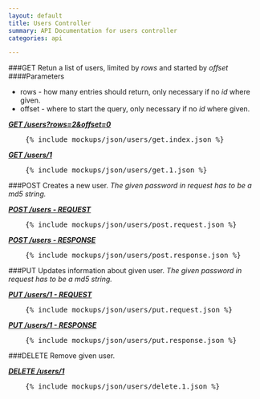 ```yaml
---
layout: default
title: Users Controller
summary: API Documentation for users controller
categories: api

---
```

###GET
Retun a list of users, limited by _rows_ and started by _offset_
####Parameters
* rows - how many entries should return, only necessary if no _id_ where given.
* offset - where to start the query, only necessary if no _id_ where given.

_**[GET /users?rows=2&offset=0](https://github.com/newLoki/Pollex/blob/gh-pages/_includes/mockups/json/users/get.index.json)**_
<pre class="brush: js">    {% include mockups/json/users/get.index.json %}
</pre>

_**[GET /users/1](https://github.com/newLoki/Pollex/blob/gh-pages/_includes/mockups/json/users/get.1.json)**_
<pre class="brush: js">    {% include mockups/json/users/get.1.json %}
</pre>

###POST
Creates a new user.
_The given password in request has to be a md5 string._


_**[POST /users - REQUEST](https://github.com/newLoki/Pollex/blob/gh-pages/_includes/mockups/json/users/post.request.json)**_
<pre class="brush: js">    {% include mockups/json/users/post.request.json %}
</pre>

_**[POST /users - RESPONSE](https://github.com/newLoki/Pollex/blob/gh-pages/_includes/mockups/json/users/post.response.json)**_
<pre class="brush: js">    {% include mockups/json/users/post.response.json %}
</pre>

###PUT
Updates information about given user.
_The given password in request has to be a md5 string._

_**[PUT /users/1 - REQUEST](https://github.com/newLoki/Pollex/blob/gh-pages/_includes/mockups/json/users/put.request.json)**_
<pre class="brush: js">    {% include mockups/json/users/put.request.json %}
</pre>

_**[PUT /users/1 - RESPONSE](https://github.com/newLoki/Pollex/blob/gh-pages/_includes/mockups/json/users/put.response.json)**_
<pre class="brush: js">    {% include mockups/json/users/put.response.json %}
</pre>

###DELETE
Remove given user.

_**[DELETE /users/1](https://github.com/newLoki/Pollex/blob/gh-pages/_includes/mockups/json/users/delete.1.json)**_
<pre class="brush: js">    {% include mockups/json/users/delete.1.json %}
</pre>